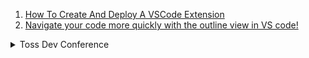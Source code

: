 1. [How To Create And Deploy A VSCode Extension](https://youtu.be/q5V4T3o3CXE)
1. [Navigate your code more quickly with the outline view in VS code!](https://youtube.com/shorts/_5EviVsd0Xo?feature=share)

<details>
<summary>Toss Dev Conference</summary>

1. [토스ㅣSLASH - 토스뱅크 데이터 설계사상](https://youtu.be/KoLObZ9A3Kc)
1. [토스ㅣSLASH 21 - JavaScript Bundle Diet](https://youtu.be/EP7g5R-7zwM)
1. [토스ㅣSLASH 21 - 토스 서비스를 구성하는 서버 기술](https://youtu.be/YBXFRSAXScs)
1. [토스ㅣSLASH 22 - 토스증권 실시간 시세 적용기](https://youtu.be/WKYE-QtzO6g)
1. [토스ㅣSLASH 22 - 토스에서는 테이블 정보를 어떻게 관리하나요?](https://youtu.be/KUskYwqtPZM)

</details>
